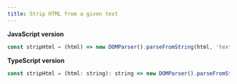 ```yaml
---
title: Strip HTML from a given text
---
```


**JavaScript version**

```js
const stripHtml = (html) => new DOMParser().parseFromString(html, 'text/html').body.textContent || '';
```

**TypeScript version**

```js
const stripHtml = (html: string): string => new DOMParser().parseFromString(html, 'text/html').body.textContent || '';
```
